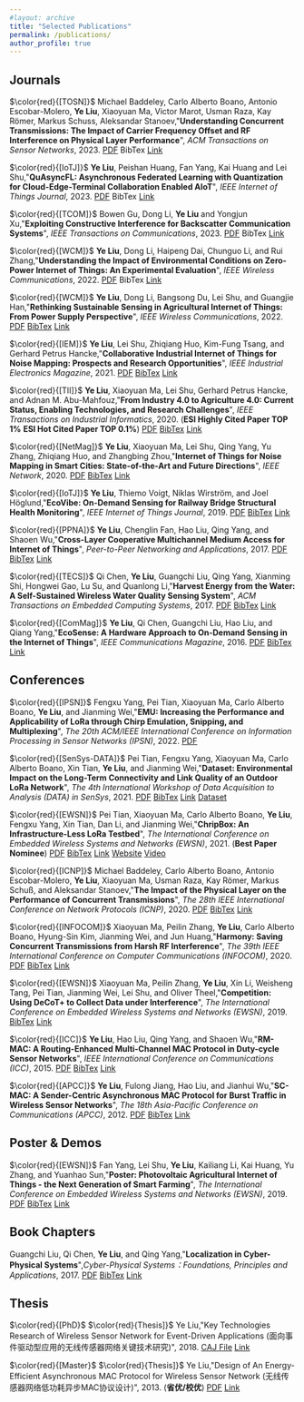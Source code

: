 ```yaml
---
#layout: archive
title: "Selected Publications"
permalink: /publications/
author_profile: true
---
```


Journals
------
$\color{red}{[TOSN]}$
Michael Baddeley, Carlo Alberto Boano, Antonio Escobar-Molero, **Ye Liu**, Xiaoyuan Ma, Victor Marot, Usman Raza, Kay Römer, Markus Schuss,  Aleksandar Stanoev,"**Understanding Concurrent Transmissions: The Impact of Carrier Frequency Offset and RF Interference on Physical Layer Performance**", *ACM Transactions on Sensor Networks*, 2023. 
[PDF](https://chrisye-liu.github.io/files/michael23ct.pdf) BibTex [Link](https://arxiv.org/abs/2304.00371)

$\color{red}{[IoTJ]}$
**Ye Liu**, Peishan Huang, Fan Yang, Kai Huang and Lei Shu,"**QuAsyncFL: Asynchronous Federated Learning with Quantization for Cloud-Edge-Terminal Collaboration Enabled AIoT**", *IEEE Internet of Things Journal*, 2023. 
[PDF](https://chrisye-liu.github.io/files/ye23QuAsyncFL.pdf) BibTex [Link](https://ieeexplore.ieee.org/document/10168200)

$\color{red}{[TCOM]}$
Bowen Gu, Dong Li, **Ye Liu** and Yongjun Xu,"**Exploiting Constructive Interference for Backscatter Communication Systems**", *IEEE Transactions on Communications*, 2023. 
[PDF](https://chrisye-liu.github.io/files/gu23CI.pdf) BibTex [Link](https://ieeexplore.ieee.org/document/10129192)

$\color{red}{[WCM]}$
**Ye Liu**, Dong Li, Haipeng Dai, Chunguo Li, and Rui Zhang,"**Understanding the Impact of Environmental Conditions on Zero-Power Internet of Things: An Experimental Evaluation**", *IEEE Wireless Communications*, 2022. 
[PDF](https://chrisye-liu.github.io/files/ye22understandingWPT.pdf) BibTex [Link](https://ieeexplore.ieee.org/document/9928079)

$\color{red}{[WCM]}$
**Ye Liu**, Dong Li, Bangsong Du, Lei Shu, and Guangjie Han,"**Rethinking Sustainable Sensing in Agricultural Internet of Things: From Power Supply Perspective**", *IEEE Wireless Communications*, 2022. 
[PDF](https://chrisye-liu.github.io/files/ye22poweredge.pdf) [BibTex](https://chrisye-liu.github.io/files/bibtex/bib_poweredge.txt) [Link](https://ieeexplore.ieee.org/document/9770091)

$\color{red}{[IEM]}$
**Ye Liu**, Lei Shu, Zhiqiang Huo, Kim-Fung Tsang, and Gerhard Petrus Hancke,"**Collaborative Industrial Internet of Things for Noise Mapping: Prospects and Research Opportunities**", *IEEE Industrial Electronics Magazine*, 2021.
[PDF](https://chrisye-liu.github.io/files/ye21industrialnoise.pdf) [BibTex](https://chrisye-liu.github.io/files/bibtex/bib_industrialnoise.txt) [Link](https://ieeexplore.ieee.org/document/9359889)

$\color{red}{[TII]}$
**Ye Liu**, Xiaoyuan Ma, Lei Shu, Gerhard Petrus Hancke, and Adnan M. Abu-Mahfouz,"**From Industry 4.0 to Agriculture 4.0: Current Status, Enabling Technologies, and Research Challenges**", *IEEE Transactions on Industrial Informatics*, 2020. 
(**ESI Highly Cited Paper TOP 1%** **ESI Hot Cited Paper TOP 0.1%**)
[PDF](https://chrisye-liu.github.io/files/ye20agriculture4.pdf) [BibTex](https://chrisye-liu.github.io/files/bibtex/bib_agriculture4.txt) [Link](https://ieeexplore.ieee.org/document/9122412)

$\color{red}{[NetMag]}$
**Ye Liu**, Xiaoyuan Ma, Lei Shu, Qing Yang, Yu Zhang, Zhiqiang Huo, and Zhangbing Zhou,"**Internet of Things for Noise Mapping in Smart Cities: State-of-the-Art and Future Directions**", *IEEE Network*, 2020.
[PDF](https://chrisye-liu.github.io/files/ye20noisemap.pdf) [BibTex](https://chrisye-liu.github.io/files/bibtex/bib_noisemap.txt) [Link](https://ieeexplore.ieee.org/document/9108997)

$\color{red}{[IoTJ]}$
**Ye Liu**, Thiemo Voigt, Niklas Wirström, and Joel Höglund,"**EcoVibe: On-Demand Sensing for Railway Bridge Structural Health Monitoring**", *IEEE Internet of Things Journal*, 2019.
[PDF](https://chrisye-liu.github.io/files/ye19EcoVibe.pdf) [BibTex](https://chrisye-liu.github.io/files/bibtex/bib_EcoVibe.txt) [Link](https://ieeexplore.ieee.org/document/8445576)

$\color{red}{[PPNA]}$
**Ye Liu**, Chenglin Fan, Hao Liu, Qing Yang, and Shaoen Wu,"**Cross-Layer Cooperative Multichannel Medium Access for Internet of Things**", *Peer-to-Peer Networking and Applications*, 2017.
[PDF](https://chrisye-liu.github.io/files/ye18crosslayer.pdf) [BibTex](https://chrisye-liu.github.io/files/bibtex/bib_Crosslayer.txt) [Link](https://link.springer.com/article/10.1007/s12083-017-0548-6)

$\color{red}{[TECS]}$
Qi Chen, **Ye Liu**, Guangchi Liu, Qing Yang, Xianming Shi, Hongwei Gao, Lu Su, and Quanlong Li,"**Harvest Energy from the Water: A Self-Sustained Wireless Water Quality Sensing System**", *ACM Transactions on Embedded Computing Systems*, 2017.
[PDF](https://chrisye-liu.github.io/files/qi17watersensing.pdf) [BibTex](https://chrisye-liu.github.io/files/bibtex/bib_water.txt) [Link](https://dl.acm.org/doi/10.1145/3047646)

$\color{red}{[ComMag]}$
**Ye Liu**, Qi Chen, Guangchi Liu, Hao Liu, and Qiang Yang,"**EcoSense: A Hardware Approach to On-Demand Sensing in the Internet of Things**", *IEEE Communications Magazine*, 2016.
[PDF](https://chrisye-liu.github.io/files/ye16EcoSense.pdf) [BibTex](https://chrisye-liu.github.io/files/bibtex/bib_EcoSense.txt) [Link](https://ieeexplore.ieee.org/document/7786108)


Conferences
------

$\color{red}{[IPSN]}$
Fengxu Yang, Pei Tian, Xiaoyuan Ma, Carlo Alberto Boano, **Ye Liu**, and Jianming Wei,"**EMU: Increasing the Performance and Applicability of LoRa through Chirp Emulation, Snipping, and Multiplexing**", *The 20th ACM/IEEE International Conference on Information Processing in Sensor Networks (IPSN)*, 2022.
[PDF](https://chrisye-liu.github.io/files/yang22emu.pdf)

$\color{red}{[SenSys-DATA]}$
Pei Tian, Fengxu Yang, Xiaoyuan Ma, Carlo Alberto Boano, Xin Tian, **Ye Liu**, and Jianming Wei,"**Dataset: Environmental Impact on the Long-Term Connectivity and Link Quality of an Outdoor LoRa Network**", *The 4th International Workshop of Data Acquisition to Analysis (DATA) in SenSys*, 2021.
[PDF](https://chrisye-liu.github.io/files/pei21loradataset.pdf) [BibTex](https://chrisye-liu.github.io/files/bibtex/bib_loradataset.txt) [Link](https://dl.acm.org/doi/10.1145/3485730.3493696) [Dataset](https://zenodo.org/record/5594944#.YlZwB8hvpYs)

$\color{red}{[EWSN]}$
Pei Tian, Xiaoyuan Ma, Carlo Alberto Boano, **Ye Liu**, Fengxu Yang, Xin Tian, Dan Li, and Jianming Wei,"**ChripBox: An Infrastructure-Less LoRa Testbed**", *The International Conference on Embedded Wireless Systems and Networks (EWSN)*, 2021.
(**Best Paper Nominee**)
[PDF](https://chrisye-liu.github.io/files/pei21chirpbox.pdf) [BibTex](https://chrisye-liu.github.io/files/bibtex/bib_chirpbox.txt) [Link](https://dl.acm.org/doi/10.5555/3451271.3451282) [Website](https://chirpbox.github.io/) [Video](https://www.youtube.com/watch?v=VfcPNJ-Kj-I) 

$\color{red}{[ICNP]}$
Michael Baddeley, Carlo Alberto Boano, Antonio Escobar-Molero, **Ye Liu**, Xiaoyuan Ma, Usman Raza, Kay Römer, Markus Schuß, and Aleksandar Stanoev,"**The Impact of the Physical Layer on the Performance of Concurrent Transmissions**", *The 28th IEEE International Conference on Network Protocols (ICNP)*, 2020.
[PDF](https://chrisye-liu.github.io/files/michael20ct.pdf) [BibTex](https://chrisye-liu.github.io/files/bibtex/bib_ct.txt) [Link](https://ieeexplore.ieee.org/document/9259407)

$\color{red}{[INFOCOM]}$
Xiaoyuan Ma, Peilin Zhang, **Ye Liu**, Carlo Alberto Boano, Hyung-Sin Kim, Jianming Wei, and Jun Huang,"**Harmony: Saving Concurrent Transmissions from Harsh RF Interference**", *The 39th IEEE International Conference on Computer Communications (INFOCOM)*, 2020.
[PDF](https://chrisye-liu.github.io/files/xiao20harmony.pdf) [BibTex](https://chrisye-liu.github.io/files/bibtex/bib_harmony.txt) [Link](https://ieeexplore.ieee.org/document/9155423)

$\color{red}{[EWSN]}$
Xiaoyuan Ma, Peilin Zhang, **Ye Liu**, Xin Li, Weisheng Tang, Pei Tian, Jianming Wei, Lei Shu, and Oliver Theel,"**Competition: Using DeCoT+ to Collect Data under Interference**", *The International Conference on Embedded Wireless Systems and Networks (EWSN)*, 2019.
[BibTex](https://chrisye-liu.github.io/files/bibtex/bib_decot.txt) [Link](https://dl.acm.org/doi/10.5555/3324320.3324385)

$\color{red}{[ICC]}$
**Ye Liu**, Hao Liu, Qing Yang, and Shaoen Wu,"**RM-MAC: A Routing-Enhanced Multi-Channel MAC Protocol in Duty-cycle Sensor
Networks**", *IEEE International Conference on Communications (ICC)*, 2015.
[PDF](https://chrisye-liu.github.io/files/ye15rmmac.pdf) [BibTex](https://chrisye-liu.github.io/files/bibtex/bib_rmmac.txt) [Link](https://ieeexplore.ieee.org/document/7248872)

$\color{red}{[APCC]}$
**Ye Liu**, Fulong Jiang, Hao Liu, and Jianhui Wu,"**SC-MAC: A Sender-Centric Asynchronous MAC Protocol for Burst Traffic in Wireless
Sensor Networks**", *The 18th Asia-Pacific Conference on Communications (APCC)*, 2012. 
[PDF](https://chrisye-liu.github.io/files/ye12scmac.pdf) [BibTex](https://chrisye-liu.github.io/files/bibtex/bib_scmac.txt) [Link](https://ieeexplore.ieee.org/document/6388202)

Poster & Demos
------

$\color{red}{[EWSN]}$
Fan Yang, Lei Shu, **Ye Liu**, Kailiang Li, Kai Huang, Yu Zhang, and Yuanhao Sun,"**Poster: Photovoltaic Agricultural Internet of Things -
the Next Generation of Smart Farming**", *The International Conference on Embedded Wireless Systems and Networks (EWSN)*, 2019. 
[PDF](https://chrisye-liu.github.io/files/fan19paiot.pdf) [BibTex](https://chrisye-liu.github.io/files/bibtex/bib_paiot.txt) [Link](https://dl.acm.org/doi/10.5555/3324320.3324361)

Book Chapters
------
Guangchi Liu, Qi Chen, **Ye Liu**, and Qing Yang,"**Localization in Cyber-Physical Systems**",*Cyber-Physical Systems：Foundations, Principles and Applications*, 2017. [PDF](https://chrisye-liu.github.io/files/guang17localization.pdf) [BibTex](https://chrisye-liu.github.io/files/bibtex/bib_rfid.txt) [Link](https://www.sciencedirect.com/science/article/pii/B9780128038017000146?via%3Dihub)

Thesis
------
$\color{red}{[PhD}$
$\color{red}{Thesis]}$
Ye Liu,"Key Technologies Research of Wireless Sensor Network for Event-Driven Applications (面向事件驱动型应用的无线传感器网络关键技术研究)", 2018.
[CAJ File](https://chrisye-liu.github.io/files/ye18event.caj) [Link](https://kns.cnki.net/kcms/detail/detail.aspx?dbcode=CDFD&dbname=CDFDLAST2019&filename=1019650143.nh&uniplatform=NZKPT&v=xQw-v8m5vD9gwv6kKPWxgcGNYenFDE6pyk0BifWEXIDjYQj4wLibnvgDGmC-ku4b)


$\color{red}{[Master}$
$\color{red}{Thesis]}$
Ye Liu,"Design of An Energy-Efficient Asynchronous MAC Protocol for Wireless Sensor Network (无线传感器网络低功耗异步MAC协议设计)", 2013. (**省优/校优**)
[PDF](https://chrisye-liu.github.io/files/ye13master.pdf) [Link](https://d.wanfangdata.com.cn/thesis/Y2439385)